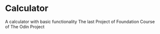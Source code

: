 # Calculator
A calculator with basic functionality
The last Project of Foundation Course of The Odin Project

